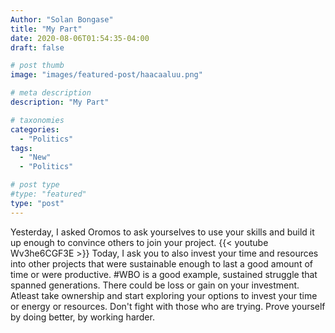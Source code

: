 ```yaml
---
Author: "Solan Bongase"
title: "My Part"
date: 2020-08-06T01:54:35-04:00
draft: false

# post thumb
image: "images/featured-post/haacaaluu.png"

# meta description
description: "My Part"

# taxonomies
categories: 
  - "Politics"
tags:
  - "New"
  - "Politics"

# post type
#type: "featured"
type: "post"
---
```


Yesterday, I asked Oromos to ask yourselves to use your skills and build it up enough to convince others to join your project.
{{< youtube Wv3he6CGF3E >}}
Today, I ask you to also invest your time and resources into other projects that were sustainable enough to last a good amount of time or were productive. #WBO is a good example, sustained struggle that spanned generations. There could be loss or gain on your investment. Atleast take ownership and start exploring your options to invest your time or energy or resources.
Don't fight with those who are trying. Prove yourself by doing better, by working harder.
